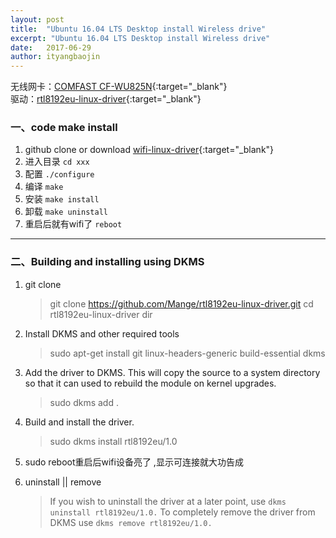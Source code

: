 ```yaml
---
layout: post
title:  "Ubuntu 16.04 LTS Desktop install Wireless drive"
excerpt: "Ubuntu 16.04 LTS Desktop install Wireless drive"
date:   2017-06-29
author: ityangbaojin
---
```


无线网卡：[COMFAST CF-WU825N](https://item.jd.com/1003188.html){:target="_blank"}  
驱动：[rtl8192eu-linux-driver](https://github.com/Mange/rtl8192eu-linux-driver){:target="_blank"}

### 一、code make install
1. github clone or download [wifi-linux-driver](https://github.com/Mange/rtl8192eu-linux-driver){:target="_blank"}
2. 进入目录 ```cd xxx```
3. 配置 ```./configure```
4. 编译 ```make```
5. 安装 ```make install```
6. 卸载 ```make uninstall```
7. 重启后就有wifi了 ```reboot``` 
  
---    

### 二、Building and installing using DKMS
1. git clone
    > git clone https://github.com/Mange/rtl8192eu-linux-driver.git
    > cd rtl8192eu-linux-driver dir
    
2. Install DKMS and other required tools
    > sudo apt-get install git linux-headers-generic build-essential dkms
    
3. Add the driver to DKMS. This will copy the source to a system directory so that it can used to rebuild the module on kernel upgrades.
    > sudo dkms add .
    
4. Build and install the driver.
    > sudo dkms install rtl8192eu/1.0
    
5. sudo reboot重启后wifi设备亮了   ,显示可连接就大功告成
6. uninstall || remove
    > If you wish to uninstall the driver at a later point, use ```dkms uninstall rtl8192eu/1.0.``` To completely remove the driver from DKMS use ```dkms remove rtl8192eu/1.0.```  
